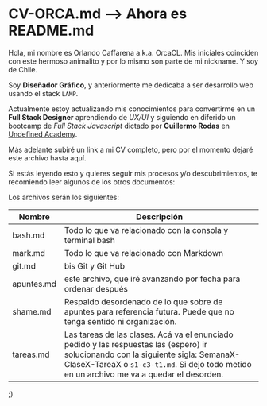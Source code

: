 # CV-ORCA.md --> Ahora es README.md

Hola, mi nombre es Orlando Caffarena a.k.a. OrcaCL. Mis iniciales coinciden con este hermoso animalito y por lo mismo son parte de mi nickname. Y soy de Chile. 

Soy **Diseñador Gráfico**, y anteriormente me dedicaba a ser desarrollo web usando el stack `LAMP`. 

Actualmente estoy actualizando mis conocimientos para convertirme en un **Full Stack Designer** aprendiendo de _UX/UI_ y siguiendo en diferido un bootcamp de _Full Stack Javascript_ dictado por **Guillermo Rodas** en [Undefined Academy](https://undefined.academy/).

Más adelante subiré un link a mi CV completo, pero por el momento dejaré este archivo hasta aquí.

Si estás leyendo esto y quieres seguir mis procesos y/o descubrimientos, te recomiendo leer algunos de los otros documentos:

Los archivos serán los siguientes:

| Nombre | Descripción |
|-|-|
| bash.md | Todo lo que va relacionado con la consola y terminal bash |
| mark.md | Todo lo que va relacionado con Markdown |
| git.md | bis Git y Git Hub |
| apuntes.md | este archivo, que iré avanzando por fecha para ordenar después |
| shame.md | Respaldo desordenado de lo que sobre de apuntes para referencia futura. Puede que no tenga sentido ni organización.
| tareas.md | Las tareas de las clases. Acá va el enunciado pedido y las respuestas las (espero) ir solucionando con la siguiente sigla: SemanaX-ClaseX-TareaX o `s1-c3-t1.md`. Si dejo todo metido en un archivo me va a quedar el desorden.


;)